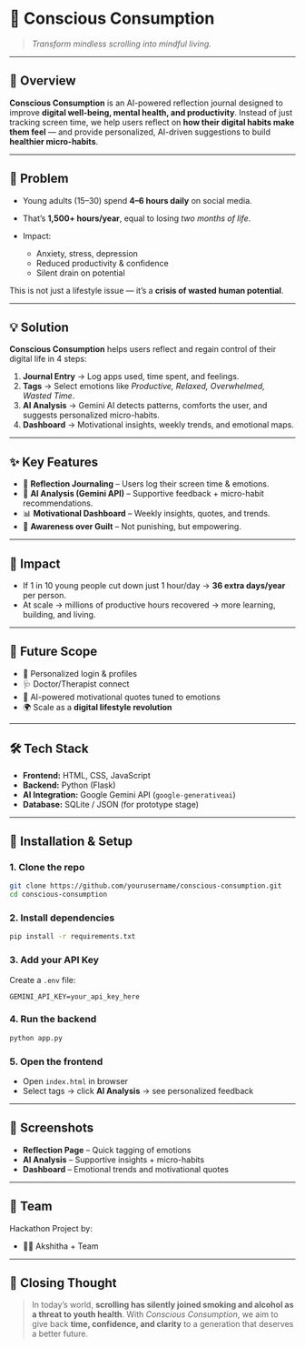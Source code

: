 # 🌱 Conscious Consumption

> *Transform mindless scrolling into mindful living.*

---

## 📌 Overview

**Conscious Consumption** is an AI-powered reflection journal designed to improve **digital well-being, mental health, and productivity**.
Instead of just tracking screen time, we help users reflect on **how their digital habits make them feel** — and provide personalized, AI-driven suggestions to build **healthier micro-habits**.

---

## 🚨 Problem

* Young adults (15–30) spend **4–6 hours daily** on social media.
* That’s **1,500+ hours/year**, equal to losing *two months of life*.
* Impact:

  * Anxiety, stress, depression
  * Reduced productivity & confidence
  * Silent drain on potential

This is not just a lifestyle issue — it’s a **crisis of wasted human potential**.

---

## 💡 Solution

**Conscious Consumption** helps users reflect and regain control of their digital life in 4 steps:

1. **Journal Entry** → Log apps used, time spent, and feelings.
2. **Tags** → Select emotions like *Productive, Relaxed, Overwhelmed, Wasted Time*.
3. **AI Analysis** → Gemini AI detects patterns, comforts the user, and suggests personalized micro-habits.
4. **Dashboard** → Motivational insights, weekly trends, and emotional maps.

---

## ✨ Key Features

* 📝 **Reflection Journaling** – Users log their screen time & emotions.
* 🤖 **AI Analysis (Gemini API)** – Supportive feedback + micro-habit recommendations.
* 📊 **Motivational Dashboard** – Weekly insights, quotes, and trends.
* 💚 **Awareness over Guilt** – Not punishing, but empowering.

---

## 🎯 Impact

* If 1 in 10 young people cut down just 1 hour/day → **36 extra days/year** per person.
* At scale → millions of productive hours recovered → more learning, building, and living.

---

## 🔮 Future Scope

* 👤 Personalized login & profiles
* 🩺 Doctor/Therapist connect
* 💬 AI-powered motivational quotes tuned to emotions
* 🌍 Scale as a **digital lifestyle revolution**

---

## 🛠️ Tech Stack

* **Frontend:** HTML, CSS, JavaScript
* **Backend:** Python (Flask)
* **AI Integration:** Google Gemini API (`google-generativeai`)
* **Database:** SQLite / JSON (for prototype stage)

---

## 🚀 Installation & Setup

### 1. Clone the repo

```bash
git clone https://github.com/yourusername/conscious-consumption.git
cd conscious-consumption
```

### 2. Install dependencies

```bash
pip install -r requirements.txt
```

### 3. Add your API Key

Create a `.env` file:

```
GEMINI_API_KEY=your_api_key_here
```

### 4. Run the backend

```bash
python app.py
```

### 5. Open the frontend

* Open `index.html` in browser
* Select tags → click **AI Analysis** → see personalized feedback

---

## 📸 Screenshots

* **Reflection Page** – Quick tagging of emotions
* **AI Analysis** – Supportive insights + micro-habits
* **Dashboard** – Emotional trends and motivational quotes

---

## 🙌 Team

Hackathon Project by:

* 👩‍💻 Akshitha + Team

---

## 🧠 Closing Thought

> In today’s world, **scrolling has silently joined smoking and alcohol as a threat to youth health**.
> With *Conscious Consumption*, we aim to give back **time, confidence, and clarity** to a generation that deserves a better future.

